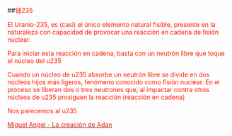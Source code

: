               
##<font color="#ff1700">铀235 
          
                                    
<p>
<p>El Uranio-235, es (casi) el único elemento natural fisible, presente en la naturaleza con capacidad de provocar una reacción en cadena de fisión nuclear.
<p>Para iniciar esta reacción en cadena, basta con un neutrón libre que toque el núcleo del u235
<p>Cuando un núcleo de u235 absorbe un neutrón libre se divide en dos núcleos hijos más ligeros, fenómeno conocido como fisión nuclear. En el proceso se liberan dos o tres neutrones que, al impactar contra otros núcleos de u235 prosiguen la reacción (reacción en cadena) 
  
<p>Nos parecemos al u235
<p>
<p>
<p>
  

<a href="https://es.wikipedia.org/wiki/La_creaci%C3%B3n_de_Ad%C3%A1n#/media/Archivo:Michelangelo_-_Creation_of_Adam_(cropped).jpg)"><div><font color="#ff1700">Miguel Angel - La creación de Adan</font></div><div></div><div><font color="#ff1700"> </font><font color="#ff2d00"> </font></div></a>

 
